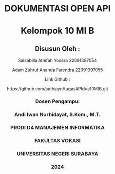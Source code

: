<div align="center">
  <h1>	DOKUMENTASI OPEN API </h1>
  <h1>	Kelompok 10 MI B </h1>
  <h2>	Disusun Oleh : </h2>
  <p>	Salsabilla Athifah Yonara 22091397054</p>
  <p>	 Adam Zuhruf Ananda Farendra 22091397055 </p>


  <p>	 Link Github : </p>
  <p>  https://github.com/sathipyn/tugasAPIdua10MIB.git </p>
  <h3>	Dosen Pengampu: </h>
  <h3>	Andi Iwan Nurhidayat, S.Kom., M.T. </h>


  <h3>	PRODI D4 MANAJEMEN INFORMATIKA </h>
  <h3>	FAKULTAS VOKASI </h>
  <h3>	UNIVERSITAS NEGERI SURABAYA </h>
  <h3>	2024 </h>
</div>

